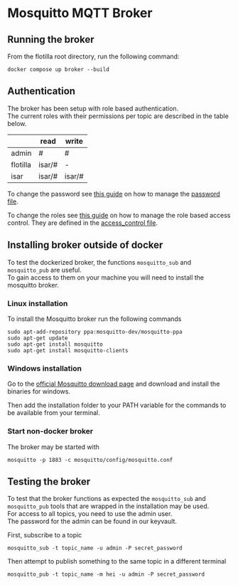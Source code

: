 # Mosquitto MQTT Broker

## Running the broker

From the flotilla root directory, run the following command:

```
docker compose up broker --build
```

## Authentication

The broker has been setup with role based authentication.  
The current roles with their permissions per topic are described in the table below.

|          | read   | write  |
| -------- | ------ | ------ |
| admin    | #      | #      |
| flotilla | isar/# | -      |
| isar     | isar/# | isar/# |

To change the password see [this guide](https://mosquitto.org/documentation/authentication-methods/)
on how to manage the [password file](./mosquitto/config/passwd_file).

To change the roles see [this guide]()
on how to manage the role based access control.
They are defined in the [access_control file](./mosquitto/config/access_control).

## Installing broker outside of docker

To test the dockerized broker, the functions `mosquitto_sub` and `mosquitto_pub` are useful.  
To gain access to them on your machine you will need to install the mosquitto broker.

### Linux installation

To install the Mosquitto broker run the following commands

```
sudo apt-add-repository ppa:mosquitto-dev/mosquitto-ppa
sudo apt-get update
sudo apt-get install mosquitto
sudo apt-get install mosquitto-clients
```

### Windows installation

Go to the [official Mosquitto download page](https://mosquitto.org/download/) and download and install the
binaries for windows.

Then add the installation folder to your PATH variable for the commands to be available from your terminal.

### Start non-docker broker

The broker may be started with

```
mosquitto -p 1883 -c mosquitto/config/mosquitto.conf
```

## Testing the broker

To test that the broker functions as expected the `mosquitto_sub` and `mosquitto_pub` tools that are wrapped in the installation may be used.  
For access to all topics, you need to use the admin user.  
The password for the admin can be found in our keyvault.

First, subscribe to a topic

```
mosquitto_sub -t topic_name -u admin -P secret_password
```

Then attempt to publish something to the same topic in a different terminal

```
mosquitto_pub -t topic_name -m hei -u admin -P secret_password
```
